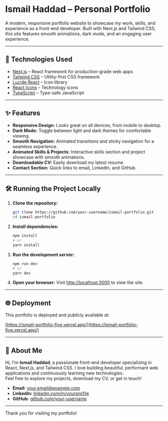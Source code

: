 # Ismail Haddad – Personal Portfolio

A modern, responsive portfolio website to showcase my work, skills, and experience as a front-end developer. Built with Next.js and Tailwind CSS, this site features smooth animations, dark mode, and an engaging user experience.

---

## 🚀 Technologies Used

- [Next.js](https://nextjs.org/) – React framework for production-grade web apps
- [Tailwind CSS](https://tailwindcss.com/) – Utility-first CSS framework
- [Lucide React](https://lucide.dev/) – Icon library
- [React Icons](https://react-icons.github.io/react-icons/) – Technology icons
- [TypeScript](https://www.typescriptlang.org/) – Type-safe JavaScript

---

## ✨ Features

- **Responsive Design:** Looks great on all devices, from mobile to desktop.
- **Dark Mode:** Toggle between light and dark themes for comfortable viewing.
- **Smooth Navigation:** Animated transitions and sticky navigation for a seamless experience.
- **Animated Skills & Projects:** Interactive skills section and project showcase with smooth animations.
- **Downloadable CV:** Easily download my latest resume.
- **Contact Section:** Quick links to email, LinkedIn, and GitHub.

---

## 🛠️ Running the Project Locally

1. **Clone the repository:**
   ```bash
   git clone https://github.com/your-username/ismail-portfolio.git
   cd ismail-portfolio
   ```

2. **Install dependencies:**
   ```bash
   npm install
   # or
   yarn install
   ```

3. **Run the development server:**
   ```bash
   npm run dev
   # or
   yarn dev
   ```

4. **Open your browser:**
   Visit [http://localhost:3000](http://localhost:3000) to view the site.

---

## 🌐 Deployment

This portfolio is deployed and publicly available at:

[https://ismail-portfolio-five.vercel.app/](https://ismail-portfolio-five.vercel.app/)

---

## 👤 About Me

Hi, I'm **Ismail Haddad**, a passionate front-end developer specializing in React, Next.js, and Tailwind CSS. I love building beautiful, performant web applications and continuously learning new technologies.  
Feel free to explore my projects, download my CV, or get in touch!

- **Email:** your.email@example.com
- **LinkedIn:** [linkedin.com/in/yourprofile](https://linkedin.com/in/yourprofile)
- **GitHub:** [github.com/your-username](https://github.com/your-username)

---

Thank you for visiting my portfolio!